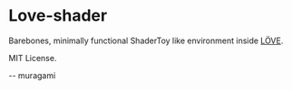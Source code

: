 # Love-shader
Barebones, minimally functional ShaderToy like environment inside [LÖVE](https://love2d.org).

MIT License.

-- muragami
